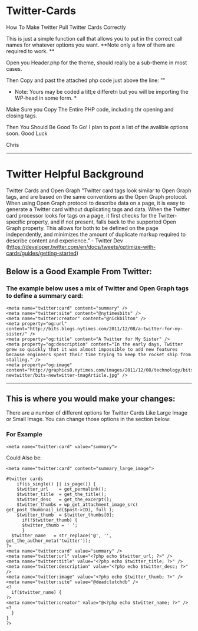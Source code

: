 # Twitter-Cards
How To Make Twitter Pull Twitter Cards Correctly

This is just a simple function call that allows you to put in the correct call names for whatever options you want.
**Note only a few of them are required to work.  **

Open you Header.php for the theme, should really be a sub-theme in most cases. 

Then Copy and past the attached php code just above the line: "<?php wp_head(); ?>"

* Note: Yours may be coded a litt;e differetn but you will be importing the WP-head in some form. *

Make Sure you Copy The Entire PHP code, including thr opening and closing tags. 

Then You Should Be Good To Go!
I plan to post a list of the avalible options soon. 
Good Luck

Chris
__________

# Twitter Helpful Background

Twitter Cards and Open Graph
"Twitter card tags look similar to Open Graph tags, and are based on the same conventions as the Open Graph protocol. When using Open Graph protocol to describe data on a page, it is easy to generate a Twitter card without duplicating tags and data. When the Twitter card processor looks for tags on a page, it first checks for the Twitter-specific property, and if not present, falls back to the supported Open Graph property. This allows for both to be defined on the page independently, and minimizes the amount of duplicate markup required to describe content and experience." - Twitter Dev (https://developer.twitter.com/en/docs/tweets/optimize-with-cards/guides/getting-started)

## Below is a Good Example From Twitter:

### The example below uses a mix of Twitter and Open Graph tags to define a summary card:
```
<meta name="twitter:card" content="summary" />
<meta name="twitter:site" content="@nytimesbits" />
<meta name="twitter:creator" content="@nickbilton" />
<meta property="og:url" content="http://bits.blogs.nytimes.com/2011/12/08/a-twitter-for-my-sister/" />
<meta property="og:title" content="A Twitter for My Sister" />
<meta property="og:description" content="In the early days, Twitter grew so quickly that it was almost impossible to add new features because engineers spent their time trying to keep the rocket ship from stalling." />
<meta property="og:image" content="http://graphics8.nytimes.com/images/2011/12/08/technology/bits-newtwitter/bits-newtwitter-tmagArticle.jpg" />
```
____________________________
## This is where you would make your changes:

There are a number of different options for Twitter Cards Like Large Image or Small Image.  You can change those options in the section below:

### For Example 

```
<meta name="twitter:card" value="summary">
```

Could Also be:

```
<meta name="twitter:card" content="summary_large_image">
```

```
#twitter cards
    if(is_single() || is_page()) {
    $twitter_url    = get_permalink();
    $twitter_title  = get_the_title();
    $twitter_desc   = get_the_excerpt();
    $twitter_thumbs = wp_get_attachment_image_src( get_post_thumbnail_id($post->ID), full );
    $twitter_thumb  = $twitter_thumbs[0];
      if(!$twitter_thumb) {
      $twitter_thumb = ' ';
      }
  $twitter_name   = str_replace('@', '', get_the_author_meta('twitter'));
?>
<meta name="twitter:card" value="summary" />
<meta name="twitter:url" value="<?php echo $twitter_url; ?>" />
<meta name="twitter:title" value="<?php echo $twitter_title; ?>" />
<meta name="twitter:description" value="<?php echo $twitter_desc; ?>" />
<meta name="twitter:image" value="<?php echo $twitter_thumb; ?>" />
<meta name="twitter:site" value="@deadclutchdb" />
<?
  if($twitter_name) {
?>
<meta name="twitter:creator" value="@<?php echo $twitter_name; ?>" />
<?
  }
}
?>
```
